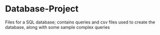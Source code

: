 # Database-Project
Files for a SQL database; contains queries and csv files used to create the database, along with some sample complex queries
